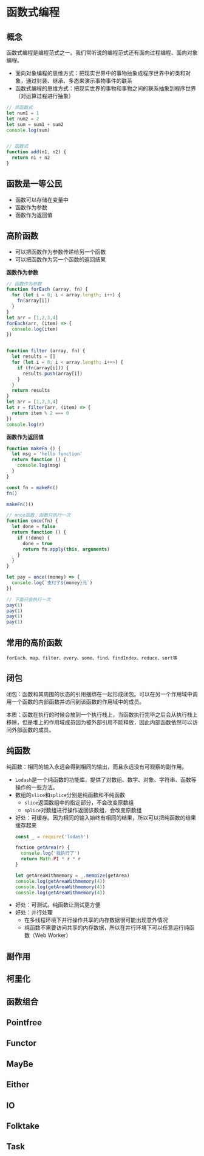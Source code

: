 # 函数式编程

## 概念

函数式编程是编程范式之一。我们常听说的编程范式还有面向过程编程、面向对象编程。

- 面向对象编程的思维方式：把现实世界中的事物抽象成程序世界中的类和对象，通过封装、继承、多态来演示事物事件的联系
- 函数式编程的思维方式：把现实世界的事物和事物之间的联系抽象到程序世界（对运算过程进行抽象）

```js
// 非函数式
let num1 = 1
let num2 = 2
let sum = sum1 + sum2
console.log(sum)


// 函数式
function add(n1, n2) {
  return n1 + n2
}
```


## 函数是一等公民

- 函数可以存储在变量中
- 函数作为参数
- 函数作为返回值


## 高阶函数

- 可以把函数作为参数传递给另一个函数
- 可以把函数作为另一个函数的返回结果

**函数作为参数**
```js
// 函数作为参数
function forEach (array, fn) {
  for (let i = 0; i < array.length; i++) {
    fn(array[i])  
  }
}
let arr = [1,2,3,4]
forEach(arr, (item) => {
  console.log(item)
})


function filter (array, fn) {
  let results = []
  for (let i = 0; i < array.length; i++>) {
    if (fn(array[i])) {
      results.push(array[i])
    }
  }
  return results
}
let arr = [1,2,3,4]
let r = filter(arr, (item) => {
  return item % 2 === 0
})
console.log(r)
```

**函数作为返回值**
```js
function makeFn () {
  let msg = 'hello function'
  return function () {
    console.log(msg)
  }
}

const fn = makeFn()
fn()

makeFn()()

// once函数：函数只执行一次
function once(fn) {
  let done = false
  return function () {
    if (!done) {
      done = true
      return fn.apply(this, arguments)
    }
  }
}

let pay = once((money) => {
  console.log(`支付了${money}元`)
})

// 下面只会执行一次
pay(1)
pay(1)
pay(1)
pay(1)
```

## 常用的高阶函数

`forEach、map、filter、every、some、find、findIndex、reduce、sort等 `

## 闭包

闭包：函数和其周围的状态的引用捆绑在一起形成闭包。可以在另一个作用域中调用一个函数的内部函数并访问到该函数的作用域中的成员。

本质：函数在执行的时候会放到一个执行栈上，当函数执行完毕之后会从执行栈上移除，但是堆上的作用域成员因为被外部引用不能释放，因此内部函数依然可以访问外部函数的成员。

## 纯函数

纯函数：相同的输入永远会得到相同的输出，而且永远没有可观察的副作用。

- `Lodash`是一个纯函数的功能库，提供了对数组、数字、对象、字符串、函数等操作的一些方法。
- 数组的`slice`和`splice`分别是纯函数和不纯函数
  - `slice`返回数组中的指定部分，不会改变原数组
  - `splice`对数组进行操作返回该数组，会改变原数组
- 好处：可缓存。因为相同的输入始终有相同的结果，所以可以把纯函数的结果缓存起来
  ```js
  const _ = require('lodash')

  fnction getArea(r) {
    console.log('我执行了')
    return Math.PI * r * r
  }

  let getAreaWithmemory = _.memoize(getArea)
  console.log(getAreaWithmemory(4))
  console.log(getAreaWithmemory(4))
  console.log(getAreaWithmemory(4))
  ```
- 好处：可测试。纯函数让测试更方便
- 好处：并行处理
  - 在多线程环境下并行操作共享的内存数据很可能出现意外情况
  - 纯函数不需要访问共享的内存数据，所以在并行环境下可以任意运行纯函数（Web Worker）

## 副作用


## 柯里化


## 函数组合


## Pointfree



## Functor


## MayBe


## Either


## IO


## Folktake


## Task

